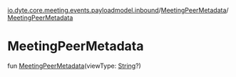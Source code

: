 [io.dyte.core.meeting.events.payloadmodel.inbound](../index.md)/[MeetingPeerMetadata](index.md)/[MeetingPeerMetadata](-meeting-peer-metadata.md)

# MeetingPeerMetadata


fun [MeetingPeerMetadata](-meeting-peer-metadata.md)(viewType: [String](https://kotlinlang.org/api/latest/jvm/stdlib/kotlin/-string/index.html)?)
